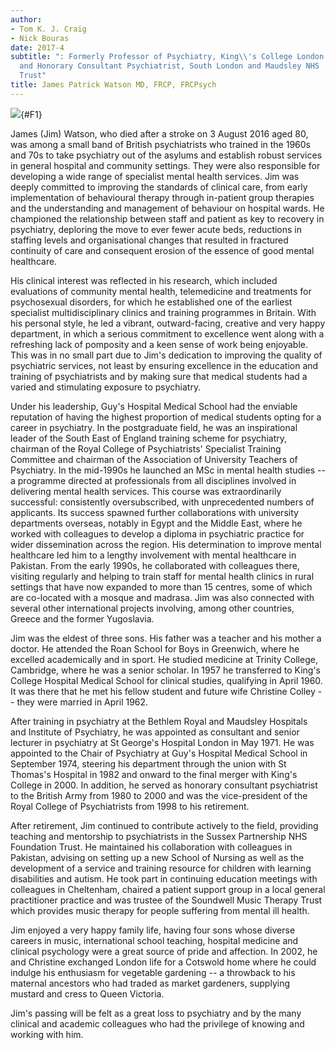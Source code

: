 ```yaml
---
author:
- Tom K. J. Craig
- Nick Bouras
date: 2017-4
subtitle: ": Formerly Professor of Psychiatry, King\\'s College London
  and Honorary Consultant Psychiatrist, South London and Maudsley NHS
  Trust"
title: James Patrick Watson MD, FRCP, FRCPsych
---
```


![](123f1){#F1}

James (Jim) Watson, who died after a stroke on 3 August 2016 aged 80,
was among a small band of British psychiatrists who trained in the 1960s
and 70s to take psychiatry out of the asylums and establish robust
services in general hospital and community settings. They were also
responsible for developing a wide range of specialist mental health
services. Jim was deeply committed to improving the standards of
clinical care, from early implementation of behavioural therapy through
in-patient group therapies and the understanding and management of
behaviour on hospital wards. He championed the relationship between
staff and patient as key to recovery in psychiatry, deploring the move
to ever fewer acute beds, reductions in staffing levels and
organisational changes that resulted in fractured continuity of care and
consequent erosion of the essence of good mental healthcare.

His clinical interest was reflected in his research, which included
evaluations of community mental health, telemedicine and treatments for
psychosexual disorders, for which he established one of the earliest
specialist multidisciplinary clinics and training programmes in Britain.
With his personal style, he led a vibrant, outward-facing, creative and
very happy department, in which a serious commitment to excellence went
along with a refreshing lack of pomposity and a keen sense of work being
enjoyable. This was in no small part due to Jim\'s dedication to
improving the quality of psychiatric services, not least by ensuring
excellence in the education and training of psychiatrists and by making
sure that medical students had a varied and stimulating exposure to
psychiatry.

Under his leadership, Guy\'s Hospital Medical School had the enviable
reputation of having the highest proportion of medical students opting
for a career in psychiatry. In the postgraduate field, he was an
inspirational leader of the South East of England training scheme for
psychiatry, chairman of the Royal College of Psychiatrists\' Specialist
Training Committee and chairman of the Association of University
Teachers of Psychiatry. In the mid-1990s he launched an MSc in mental
health studies -- a programme directed at professionals from all
disciplines involved in delivering mental health services. This course
was extraordinarily successful: consistently oversubscribed, with
unprecedented numbers of applicants. Its success spawned further
collaborations with university departments overseas, notably in Egypt
and the Middle East, where he worked with colleagues to develop a
diploma in psychiatric practice for wider dissemination across the
region. His determination to improve mental healthcare led him to a
lengthy involvement with mental healthcare in Pakistan. From the early
1990s, he collaborated with colleagues there, visiting regularly and
helping to train staff for mental health clinics in rural settings that
have now expanded to more than 15 centres, some of which are co-located
with a mosque and madrasa. Jim was also connected with several other
international projects involving, among other countries, Greece and the
former Yugoslavia.

Jim was the eldest of three sons. His father was a teacher and his
mother a doctor. He attended the Roan School for Boys in Greenwich,
where he excelled academically and in sport. He studied medicine at
Trinity College, Cambridge, where he was a senior scholar. In 1957 he
transferred to King\'s College Hospital Medical School for clinical
studies, qualifying in April 1960. It was there that he met his fellow
student and future wife Christine Colley -- they were married in April
1962.

After training in psychiatry at the Bethlem Royal and Maudsley Hospitals
and Institute of Psychiatry, he was appointed as consultant and senior
lecturer in psychiatry at St George\'s Hospital London in May 1971. He
was appointed to the Chair of Psychiatry at Guy\'s Hospital Medical
School in September 1974, steering his department through the union with
St Thomas\'s Hospital in 1982 and onward to the final merger with
King\'s College in 2000. In addition, he served as honorary consultant
psychiatrist to the British Army from 1980 to 2000 and was the
vice-president of the Royal College of Psychiatrists from 1998 to his
retirement.

After retirement, Jim continued to contribute actively to the field,
providing teaching and mentorship to psychiatrists in the Sussex
Partnership NHS Foundation Trust. He maintained his collaboration with
colleagues in Pakistan, advising on setting up a new School of Nursing
as well as the development of a service and training resource for
children with learning disabilities and autism. He took part in
continuing education meetings with colleagues in Cheltenham, chaired a
patient support group in a local general practitioner practice and was
trustee of the Soundwell Music Therapy Trust which provides music
therapy for people suffering from mental ill health.

Jim enjoyed a very happy family life, having four sons whose diverse
careers in music, international school teaching, hospital medicine and
clinical psychology were a great source of pride and affection. In 2002,
he and Christine exchanged London life for a Cotswold home where he
could indulge his enthusiasm for vegetable gardening -- a throwback to
his maternal ancestors who had traded as market gardeners, supplying
mustard and cress to Queen Victoria.

Jim\'s passing will be felt as a great loss to psychiatry and by the
many clinical and academic colleagues who had the privilege of knowing
and working with him.
